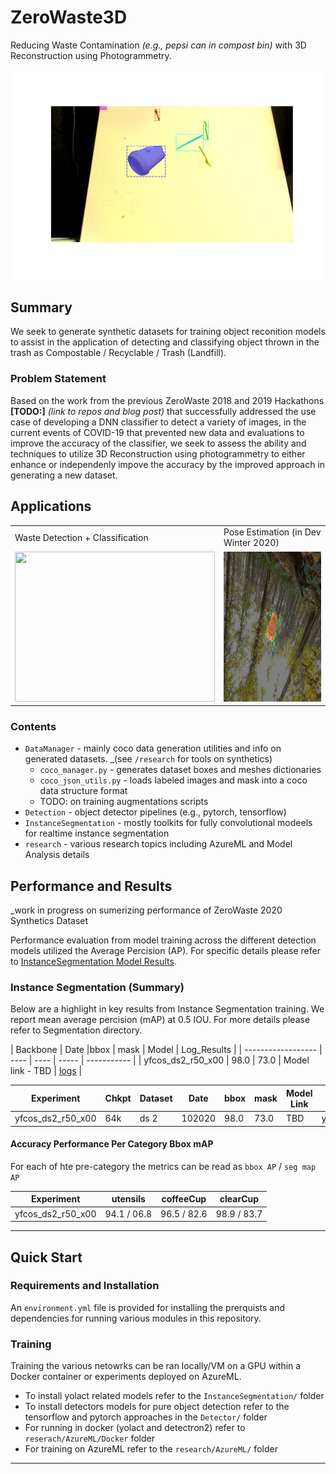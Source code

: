 # ZeroWaste3D
Reducing Waste Contamination _(e.g., pepsi can in compost bin)_ with 3D Reconstruction using Photogrammetry. 

![Image of Dataset2 Experiments Inferences June 2020](media/zerowaste_ds2_maskrcnn_valoutputs.gif#50x100)

## Summary

We seek to generate synthetic datasets for training object reconition models to assist in the application of detecting and classifying object thrown in the trash as Compostable / Recyclable / Trash (Landfill).


### Problem Statement

Based on the work from the previous ZeroWaste 2018 and 2019 Hackathons __[TODO:]__ _(link to repos and blog post)_ that successfully addressed the use case of developing a DNN classifier to detect a variety of images, in the current events of COVID-19 that prevented new data and evaluations to improve the accuracy of the classifier, we seek to assess the ability and techniques to utilize 3D Reconstruction using photogrammetry to either enhance or independenly impove the accuracy by the improved approach in generating a new dataset. 

## Applications
<table>
  <tr>
    <td>Waste Detection + Classification </td>
    <td>Pose Estimation (in Dev Winter 2020) </td>
  </tr>
  <tr>
    <td><img src=media/sample_images/ds2v1.png width=320 height=240></td>
    <td><img src=research/6D_Pose/sample/vis_gt_pose_coffeecup_yolo2_091420.jpg width=320 height=240></td>
  </tr>
</table> 

### Contents

+ `DataManager` - mainly coco data generation utilities and info on generated datasets. _(see `/research` for tools on synthetics)
  + `coco_manager.py` - generates dataset boxes and meshes dictionaries
  + `coco_json_utils.py` - loads labeled images and mask into a coco data structure format
  + TODO: on training augmentations scripts
+ `Detection` - object detector pipelines (e.g., pytorch, tensorflow)
+ `InstanceSegmentation` - mostly toolkits for fully convolutional modeels for realtime instance segmentation
+ `research` - various research topics including AzureML and Model Analysis details


## Performance and Results

_work in progress on sumerizing performance of ZeroWaste 2020 Synthetics Dataset

Performance evaluation from model training across the different detection models utilized the Average Percision (AP). For specific details please refer to [InstanceSegmentation Model Results](Segmentation/README.md).

### Instance Segmentation (Summary)

Below are a highlight in key results from Instance Segmentation training. We report mean average percision (mAP) at 0.5 IOU. For more details please refer to Segmentation directory.  

| Backbone           | Date  |bbox | mask | Model | Log_Results |
| ------------------ | ---- | ---- | ----- | ----------- | 
| yfcos_ds2_r50_x00  | 98.0 | 73.0 | Model link - TBD   | [logs](Segmentation/yolact/tools/yolact-fcos-eval/log/yfcos_ds2_r50_x00_102120.txt)         |


| Experiment         | Chkpt | Dataset | Date   | bbox | mask | Model Link  | Log Results |
| ------------------ | ----- | ------- | ------ | ---- | ---- | ----------- | ----------- |
| yfcos_ds2_r50_x00  | 64k   | ds 2    | 102020 | 98.0 | 73.0 | TBD         | [yfcos_ds2_r50_x00][1]|


#### Accuracy Performance Per Category Bbox mAP 

For each of hte pre-category the metrics can be read as `bbox AP` / `seg map AP`

| Experiment         | utensils    | coffeeCup   | clearCup    |
| ------------------ | ----------- | ----------- | ----------- |
| yfcos_ds2_r50_x00  | 94.1 / 06.8 | 96.5 / 82.6 | 98.9 / 83.7 |

---

## Quick Start

### Requirements and Installation

An `environment.yml` file is provided for installing the prerquists and dependencies for running various modules in this repository. 

### Training

Training the various netowrks can be ran locally/VM on a GPU within a Docker container or experiments deployed on AzureML. 

- To install yolact related models refer to the `InstanceSegmentation/` folder
- To install detectors models for pure object detection refer to the tensorflow and pytorch approaches in the `Detector/` folder
- For running in docker (yolact and detectron2) refer to `reserach/AzureML/Docker` folder
- For training on AzureML refer to the `research/AzureML/` folder


---
[1]: Segmentation/yolact/tools/yolact-fcos-eval/log/yfcos_ds2_r50_x00_102120.txt